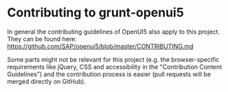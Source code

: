 # Contributing to grunt-openui5

In general the contributing guidelines of OpenUI5 also apply to this project. They can be found here:  
https://github.com/SAP/openui5/blob/master/CONTRIBUTING.md

Some parts might not be relevant for this project (e.g. the browser-specific requirements like jQuery, CSS and accessibility in the "Contribution Content Guidelines") and the contribution process is easier (pull requests will be merged directly on GitHub).
